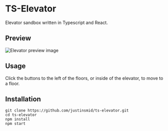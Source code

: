 # TS-Elevator
Elevator sandbox written in Typescript and React.

## Preview
![Elevator preview image](../master/public/elevator-preview.png)

## Usage
Click the buttons to the left of the floors, or inside of the elevator, to move to a floor.

## Installation
```console
git clone https://github.com/justinsmid/ts-elevator.git
cd ts-elevator
npm install
npm start
```